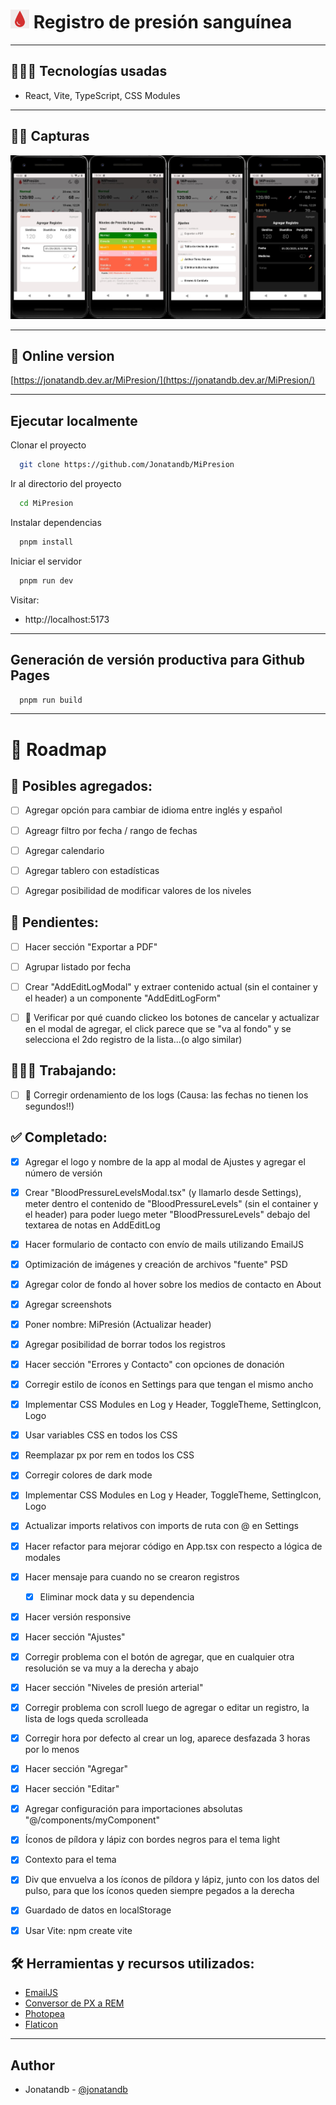 # ![](./src/assets/favicon_white.png) Registro de presión sanguínea

---

## 👩🏻‍💻 Tecnologías usadas

- React, Vite, TypeScript, CSS Modules

---

## 💅🏻 Capturas

[![Capturas de MiPresión](./Screenshot.jpg)](https://jonatandb.dev.ar/MiPresion/)

---

## 🚀 Online version

[https://jonatandb.dev.ar/MiPresion/](https://jonatandb.dev.ar/MiPresion/)

---

## Ejecutar localmente

Clonar el proyecto

```bash
  git clone https://github.com/Jonatandb/MiPresion
```

Ir al directorio del proyecto

```bash
  cd MiPresion
```

Instalar dependencias

```bash
  pnpm install
```

Iniciar el servidor

```bash
  pnpm run dev
```

Visitar:

- http://localhost:5173

---

## Generación de versión productiva para Github Pages

```bash
  pnpm run build
```

---

# 🧭 Roadmap

## 🏁 Posibles agregados:

- [ ] Agregar opción para cambiar de idioma entre inglés y español

- [ ] Agreagr filtro por fecha / rango de fechas

- [ ] Agregar calendario

- [ ] Agregar tablero con estadísticas

- [ ] Agregar posibilidad de modificar valores de los niveles

## 📝 Pendientes:

- [ ] Hacer sección "Exportar a PDF"

- [ ] Agrupar listado por fecha

- [ ] Crear "AddEditLogModal" y extraer contenido actual (sin el container y el header) a un componente "AddEditLogForm"

- [ ] 🐛 Verificar por qué cuando clickeo los botones de cancelar y actualizar en el modal de agregar, el click parece que se "va al fondo" y se selecciona el 2do registro de la lista...(o algo similar)

## 👷🏻‍♂️ Trabajando:

- [ ] 🐛 Corregir ordenamiento de los logs (Causa: las fechas no tienen los segundos!!)

## ✅ Completado:

- [x] Agregar el logo y nombre de la app al modal de Ajustes y agregar el número de versión

- [x] Crear "BloodPressureLevelsModal.tsx" (y llamarlo desde Settings), meter dentro el contenido de "BloodPressureLevels" (sin el container y el header) para poder luego meter "BloodPressureLevels" debajo del textarea de notas en AddEditLog

- [x] Hacer formulario de contacto con envío de mails utilizando EmailJS

- [x] Optimización de imágenes y creación de archivos "fuente" PSD

- [x] Agregar color de fondo al hover sobre los medios de contacto en About

- [x] Agregar screenshots

- [x] Poner nombre: MiPresión (Actualizar header)

- [x] Agregar posibilidad de borrar todos los registros

- [x] Hacer sección "Errores y Contacto" con opciones de donación

- [x] Corregir estilo de íconos en Settings para que tengan el mismo ancho

- [x] Implementar CSS Modules en Log y Header, ToggleTheme, SettingIcon, Logo

- [x] Usar variables CSS en todos los CSS

- [x] Reemplazar px por rem en todos los CSS

- [x] Corregir colores de dark mode

- [x] Implementar CSS Modules en Log y Header, ToggleTheme, SettingIcon, Logo

- [x] Actualizar imports relativos con imports de ruta con @ en Settings

- [x] Hacer refactor para mejorar código en App.tsx con respecto a lógica de modales

- [x] Hacer mensaje para cuando no se crearon registros

  - [x] Eliminar mock data y su dependencia

- [x] Hacer versión responsive

- [x] Hacer sección "Ajustes"

- [x] Corregir problema con el botón de agregar, que en cualquier otra resolución se va muy a la derecha y abajo

- [x] Hacer sección "Niveles de presión arterial"

- [x] Corregir problema con scroll luego de agregar o editar un registro, la lista de logs queda scrolleada

- [x] Corregir hora por defecto al crear un log, aparece desfazada 3 horas por lo menos

- [x] Hacer sección "Agregar"

- [x] Hacer sección "Editar"

- [x] Agregar configuración para importaciones absolutas "@/components/myComponent"

- [x] Íconos de píldora y lápiz con bordes negros para el tema light

- [x] Contexto para el tema

- [x] Div que envuelva a los íconos de píldora y lápiz, junto con los datos del pulso, para que los íconos queden siempre pegados a la derecha

- [x] Guardado de datos en localStorage

- [x] Usar Vite: npm create vite

## 🛠 Herramientas y recursos utilizados:

- [EmailJS](https://emailjs.com)
- [Conversor de PX a REM](https://nekocalc.com/es/px-a-rem-conversor)
- [Photopea](https://www.photopea.com/)
- [Flaticon](https://www.flaticon.com/)

---

## Author

- Jonatandb - [@jonatandb](https://www.github.com/jonatandb)


